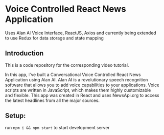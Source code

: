 # Voice Controlled React News Application

Uses Alan AI Voice Interface, ReactJS, Axios and currently being extended to use Redux for data storage and state mapping

## Introduction
This is a code repository for the corresponding video tutorial.

In this app, I've built a Conversational Voice Controlled React News Application using Alan AI. Alan AI is a revolutionary speech recognition software that allows you to add voice capabilities to your applications. Voice scripts are written in JavaScript, which makes them highly customizable and flexible. This app was created in React and uses NewsApi.org to access the latest headlines from all the major sources.

## Setup:

run `npm i && npm start` to start development server
